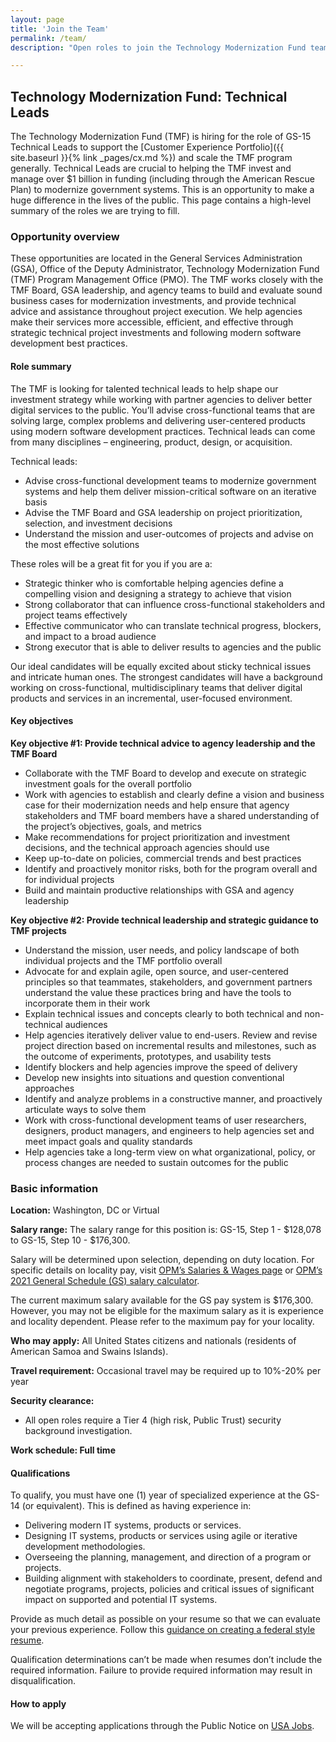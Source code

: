 ```yaml
---
layout: page
title: 'Join the Team'
permalink: /team/
description: "Open roles to join the Technology Modernization Fund team."

---
```


## Technology Modernization Fund: Technical Leads

The Technology Modernization Fund (TMF) is hiring for the role of GS-15 Technical Leads to support the [Customer Experience Portfolio]({{ site.baseurl }}{% link _pages/cx.md %}) and scale the TMF program generally. Technical Leads are crucial to helping the TMF invest and manage over $1 billion in funding (including through the American Rescue Plan) to modernize government systems. This is an opportunity to make a huge difference in the lives of the public. This page contains a high-level summary of the roles we are trying to fill. 

### Opportunity overview

These opportunities are located in the General Services Administration (GSA), Office of the Deputy Administrator, Technology Modernization Fund (TMF) Program Management Office (PMO). The TMF works closely with the TMF Board, GSA leadership, and agency teams to build and evaluate sound business cases for modernization investments, and provide technical advice and assistance throughout project execution. We help agencies make their services more accessible, efficient, and effective through strategic technical project investments and following modern software development best practices. 

#### Role summary

The TMF is looking for talented technical leads to help shape our investment strategy while working with partner agencies to deliver better digital services to the public. You’ll advise cross-functional teams that are solving large, complex problems and delivering user-centered products using modern software development practices. Technical leads can come from many disciplines – engineering, product, design, or acquisition. 

Technical leads:
- Advise cross-functional development teams to modernize government systems and help them deliver mission-critical software on an iterative basis
- Advise the TMF Board and GSA leadership on project prioritization, selection, and investment decisions
- Understand the mission and user-outcomes of projects and advise on the most effective solutions

These roles will be a great fit for you if you are a:
- Strategic thinker who is comfortable helping agencies define a compelling vision and designing a strategy to achieve that vision
- Strong collaborator that can influence cross-functional stakeholders and project teams effectively
- Effective communicator who can translate technical progress, blockers, and impact to a broad audience
- Strong executor that is able to deliver results to agencies and the public

Our ideal candidates will be equally excited about sticky technical issues and intricate human ones. The strongest candidates will have a background working on cross-functional, multidisciplinary teams that deliver digital products and services in an incremental, user-focused environment.

#### Key objectives

**Key objective #1: Provide technical advice to agency leadership and the TMF Board**
- Collaborate with the TMF Board to develop and execute on strategic investment goals for the overall portfolio
- Work with agencies to establish and clearly define a vision and business case for their modernization needs and help ensure that agency stakeholders and TMF board members have a shared understanding of the project’s objectives, goals, and metrics
- Make recommendations for project prioritization and investment decisions, and the technical approach agencies should use
- Keep up-to-date on policies, commercial trends and best practices
- Identify and proactively monitor risks, both for the program overall and for individual projects
- Build and maintain productive relationships with GSA and agency leadership

**Key objective #2: Provide technical leadership and strategic guidance to TMF projects**
- Understand the mission, user needs, and policy landscape of both  individual projects and the TMF portfolio overall
- Advocate for and explain agile, open source, and user-centered principles so that teammates, stakeholders, and government partners understand the value these practices bring and have the tools to incorporate them in their work
- Explain technical issues and concepts clearly to both technical and non-technical audiences
- Help agencies iteratively deliver value to end-users. Review and revise project direction based on incremental results and milestones, such as the outcome of experiments, prototypes, and usability tests
- Identify blockers and help agencies improve the speed of delivery
- Develop new insights into situations and question conventional approaches
- Identify and analyze problems in a constructive manner, and proactively articulate ways to solve them
- Work with cross-functional development teams of user researchers, designers, product managers, and engineers to help agencies set and meet impact goals and quality standards
- Help agencies take a long-term view on what organizational, policy, or process changes are needed to sustain outcomes for the public


### Basic information

**Location:** Washington, DC or Virtual

**Salary range:** The salary range for this position is: GS-15, Step 1 - $128,078 to GS-15, Step 10 - $176,300.

Salary will be determined upon selection, depending on duty location. For specific details on locality pay, visit [OPM’s Salaries & Wages page](https://www.opm.gov/policy-data-oversight/pay-leave/salaries-wages/) or [OPM’s 2021 General Schedule (GS) salary calculator](https://www.opm.gov/policy-data-oversight/pay-leave/salaries-wages/2021/general-schedule-gs-salary-calculator/).

The current maximum salary available for the GS pay system is $176,300. However, you may not be eligible for the maximum salary as it is experience and locality dependent. Please refer to the maximum pay for your locality.

**Who may apply:** All United States citizens and nationals (residents of American Samoa and Swains Islands).

**Travel requirement:** Occasional travel may be required up to 10%-20% per year

**Security clearance:** 
- All open roles require a Tier 4 (high risk, Public Trust) security background investigation.

**Work schedule: Full time**

#### Qualifications

To qualify, you must have one (1) year of specialized experience at the GS-14 (or equivalent). This is defined as having experience in:
- Delivering modern IT systems, products or services.
- Designing IT systems, products or services using agile or iterative development methodologies.
- Overseeing the planning, management, and direction of a program or projects.
- Building alignment with stakeholders to coordinate, present, defend and negotiate programs, projects, policies and critical issues of significant impact on supported and potential IT systems.

Provide as much detail as possible on your resume so that we can evaluate your previous experience. Follow this [guidance on creating a federal style resume](https://join.tts.gsa.gov/resume/).

Qualification determinations can’t be made when resumes don’t include the required information. Failure to provide required information may result in disqualification.


#### How to apply

We will be accepting applications through the Public Notice on [USA Jobs](https://www.usajobs.gov/job/660497500).
